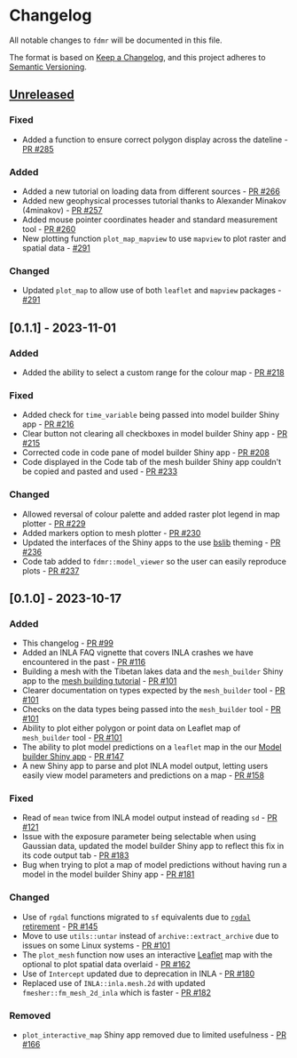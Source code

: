 # Changelog

All notable changes to `fdmr` will be documented in this file.

The format is based on [Keep a Changelog](https://keepachangelog.com/en/1.1.0/),
and this project adheres to [Semantic Versioning](https://semver.org/spec/v2.0.0.html).

## [Unreleased](https://github.com/openghg/openghg/compare/0.1.1...HEAD)

### Fixed

- Added a function to ensure correct polygon display across the dateline - [PR #285](https://github.com/4DModeller/fdmr/pull/285)

### Added

- Added a new tutorial on loading data from different sources - [PR #266](https://github.com/4DModeller/fdmr/pull/266/)
- Added new geophysical processes tutorial thanks to Alexander Minakov (4minakov) - [PR #257](https://github.com/4DModeller/fdmr/pull/257)
- Added mouse pointer coordinates header and standard measurement tool - [PR #260](https://github.com/4DModeller/fdmr/pull/260)
- New plotting function `plot_map_mapview` to use `mapview` to plot raster and spatial data - [#291](https://github.com/4DModeller/fdmr/pull/291)

### Changed

- Updated `plot_map` to allow use of both `leaflet` and `mapview` packages - [#291](https://github.com/4DModeller/fdmr/pull/291)

## [0.1.1] - 2023-11-01

### Added

- Added the ability to select a custom range for the colour map - [PR #218](https://github.com/4DModeller/fdmr/pull/218)

### Fixed

- Added check for `time_variable` being passed into model builder Shiny app - [PR #216](https://github.com/4DModeller/fdmr/pull/216)
- Clear button not clearing all checkboxes in model builder Shiny app - [PR #215](https://github.com/4DModeller/fdmr/pull/215)
- Corrected code in code pane of model builder Shiny app - [PR #208](https://github.com/4DModeller/fdmr/pull/208)
- Code displayed in the Code tab of the mesh builder Shiny app couldn't be copied and pasted and used - [PR #233](https://github.com/4DModeller/fdmr/pull/233)

### Changed

- Allowed reversal of colour palette and added raster plot legend in map plotter - [PR #229](https://github.com/4DModeller/fdmr/pull/229)
- Added markers option to mesh plotter - [PR #230](https://github.com/4DModeller/fdmr/pull/230)
- Updated the interfaces of the Shiny apps to the use [bslib](https://rstudio.github.io/bslib/index.html) theming - [PR #236](https://github.com/4DModeller/fdmr/pull/236)
- Code tab added to `fdmr::model_viewer` so the user can easily reproduce plots - [PR #237](https://github.com/4DModeller/fdmr/pull/237)

## [0.1.0] - 2023-10-17

### Added

- This changelog - [PR #99](https://github.com/4DModeller/fdmr/pull/99)
- Added an INLA FAQ vignette that covers INLA crashes we have encountered in the past - [PR #116](https://github.com/4DModeller/fdmr/pull/116)
- Building a mesh with the Tibetan lakes data and the `mesh_builder` Shiny app to the [mesh building tutorial](https://4dmodeller.github.io/fdmr/articles/meshbuilder.html) - [PR #101](https://github.com/4DModeller/fdmr/pull/101)
- Clearer documentation on types expected by the `mesh_builder` tool - [PR #101](https://github.com/4DModeller/fdmr/pull/101)
- Checks on the data types being passed into the `mesh_builder` tool - [PR #101](https://github.com/4DModeller/fdmr/pull/101)
- Ability to plot either polygon or point data on Leaflet map of `mesh_builder` tool - [PR #101](https://github.com/4DModeller/fdmr/pull/101)
- The ability to plot model predictions on a `leaflet` map in the our [Model builder Shiny app](https://4dmodeller.github.io/fdmr/articles/modelbuilder.html) - [PR #147](https://github.com/4DModeller/fdmr/pull/147)
- A new Shiny app to parse and plot INLA model output, letting users easily view model parameters and predictions on a map - [PR #158](https://github.com/4DModeller/fdmr/pull/158)

### Fixed

- Read of `mean` twice from INLA model output instead of reading `sd` - [PR #121](https://github.com/4DModeller/fdmr/pull/121)
- Issue with the exposure parameter being selectable when using Gaussian data, updated the model builder Shiny app to reflect this fix in its code output tab - [PR #183](https://github.com/4DModeller/fdmr/pull/183)
- Bug when trying to plot a map of model predictions without having run a model in the model builder Shiny app - [PR #181](https://github.com/4DModeller/fdmr/pull/181)

### Changed

- Use of `rgdal` functions migrated to `sf` equivalents due to [`rgdal` retirement](https://r-spatial.org/r/2022/04/12/evolution.html) - [PR #145](https://github.com/4DModeller/fdmr/pull/145)
- Move to use `utils::untar` instead of `archive::extract_archive` due to issues on some Linux systems - [PR #101](https://github.com/4DModeller/fdmr/pull/130)
- The `plot_mesh` function now uses an interactive [Leaflet](https://rstudio.github.io/leaflet/) map with the optional to plot spatial data overlaid - [PR #162](https://github.com/4DModeller/fdmr/pull/162)
- Use of `Intercept` updated due to deprecation in INLA - [PR #180](https://github.com/4DModeller/fdmr/pull/180)
- Replaced use of `INLA::inla.mesh.2d` with updated `fmesher::fm_mesh_2d_inla` which is faster - [PR #182](https://github.com/4DModeller/fdmr/pull/182)

### Removed

- `plot_interactive_map` Shiny app removed due to limited usefulness - [PR #166](https://github.com/4DModeller/fdmr/pull/166)

